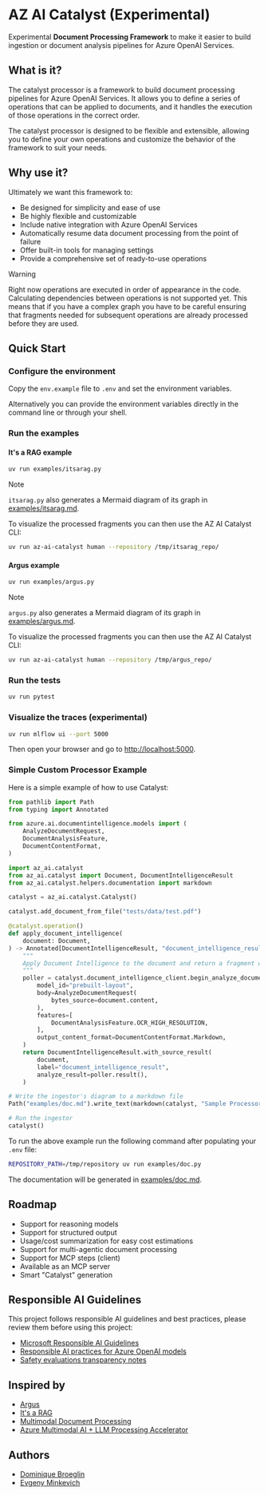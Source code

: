 # AZ AI Catalyst (Experimental)

Experimental __Document Processing Framework__ to make it easier to build ingestion or document analysis pipelines for Azure OpenAI Services.

## What is it?

The catalyst processor is a framework to build document processing pipelines for Azure OpenAI Services. It allows you to define a series of operations that can be applied to documents, and it handles the execution of those operations in the correct order.

The catalyst processor is designed to be flexible and extensible, allowing you to define your own operations and customize the behavior of the framework to suit your needs.

## Why use it?

Ultimately we want this framework to:

- Be designed for simplicity and ease of use
- Be highly flexible and customizable
- Include native integration with Azure OpenAI Services
- Automatically resume data document processing from the point of failure
- Offer built-in tools for managing settings
- Provide a comprehensive set of ready-to-use operations


> [!WARNING]
> Right now operations are executed in order of appearance in the code. Calculating dependencies
> between operations is not supported yet. This means that if you have a complex graph you 
> have to be careful ensuring that fragments needed for subsequent operations are already processed before 
> they are used.

## Quick Start

### Configure the environment

Copy the `env.example` file to `.env` and set the environment variables.

Alternatively you can provide the environment variables directly in the command line or through your shell.

### Run the examples

#### It's a RAG example

```bash
uv run examples/itsarag.py
```

> [!NOTE]
> `itsarag.py` also generates a Mermaid diagram of its graph in [examples/itsarag.md](examples/itsarag.md).

To visualize the processed fragments you can then use the AZ AI Catalyst CLI:

```bash
uv run az-ai-catalyst human --repository /tmp/itsarag_repo/
```

#### Argus example

```bash
uv run examples/argus.py
```

> [!NOTE]  
> `argus.py` also generates a Mermaid diagram of its graph in [examples/argus.md](examples/argus.md).

To visualize the processed fragments you can then use the AZ AI Catalyst CLI:

```bash
uv run az-ai-catalyst human --repository /tmp/argus_repo/
```

### Run the tests

```bash
uv run pytest
```

### Visualize the traces (experimental)

```bash
uv run mlflow ui --port 5000
```

Then open your browser and go to [http://localhost:5000](http://localhost:5000).

### Simple Custom Processor Example

Here is a simple example of how to use Catalyst:
```python
from pathlib import Path
from typing import Annotated

from azure.ai.documentintelligence.models import (
    AnalyzeDocumentRequest,
    DocumentAnalysisFeature,
    DocumentContentFormat,
)

import az_ai.catalyst
from az_ai.catalyst import Document, DocumentIntelligenceResult
from az_ai.catalyst.helpers.documentation import markdown

catalyst = az_ai.catalyst.Catalyst()

catalyst.add_document_from_file("tests/data/test.pdf")

@catalyst.operation()
def apply_document_intelligence(
    document: Document,
) -> Annotated[DocumentIntelligenceResult, "document_intelligence_result"]:
    """
    Apply Document Intelligence to the document and return a fragment with the result.
    """
    poller = catalyst.document_intelligence_client.begin_analyze_document(
        model_id="prebuilt-layout",
        body=AnalyzeDocumentRequest(
            bytes_source=document.content,
        ),
        features=[
            DocumentAnalysisFeature.OCR_HIGH_RESOLUTION,
        ],
        output_content_format=DocumentContentFormat.Markdown,
    )
    return DocumentIntelligenceResult.with_source_result(
        document,
        label="document_intelligence_result",
        analyze_result=poller.result(),
    )

# Write the ingestor's diagram to a markdown file
Path("examples/doc.md").write_text(markdown(catalyst, "Sample Processor"))

# Run the ingestor
catalyst()
```

To run the above example run the following command after populating your `.env` file:

```bash
REPOSITORY_PATH=/tmp/repository uv run examples/doc.py
```

The documentation will be generated in [examples/doc.md](examples/doc.md).

## Roadmap

- Support for reasoning models
- Support for structured output
- Usage/cost summarization for easy cost estimations
- Support for multi-agentic document processing
- Support for MCP steps (client)
- Available as an MCP server
- Smart "Catalyst" generation

## Responsible AI Guidelines

This project follows responsible AI guidelines and best practices, please review them before using this project:

- [Microsoft Responsible AI Guidelines](https://www.microsoft.com/en-us/ai/responsible-ai)
- [Responsible AI practices for Azure OpenAI models](https://learn.microsoft.com/en-us/legal/cognitive-services/openai/overview)
- [Safety evaluations transparency notes](https://learn.microsoft.com/en-us/azure/ai-studio/concepts/safety-evaluations-transparency-note)

## Inspired by

- [Argus](https://github.com/dbroeglin/ARGUS)
- [It's a RAG](https://github.com/francesco-sodano/itsarag)
- [Multimodal Document Processing](https://github.com/samelhousseini/mm_doc_proc)
- [Azure Multimodal AI + LLM Processing Accelerator](https://github.com/Azure/multimodal-ai-llm-processing-accelerator)

## Authors

  * [Dominique Broeglin](https://github.com/dbroeglin)
  * [Evgeny Minkevich](https://github.com/evmin)